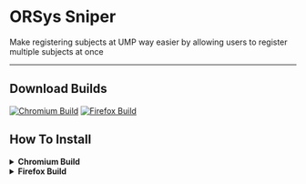 # ORSys Sniper

Make registering subjects at UMP way easier by allowing users to register multiple subjects at once

---

## Download Builds

[![Chromium Build](https://img.shields.io/badge/Download-Chromium--Build-blue?logo=google-chrome)](https://github.com/AyamBercakap/ORSys-Sniper/releases/download/Major/ORSys.v1.0.Chromium.Build.zip) [![Firefox Build](https://img.shields.io/badge/Download-Firefox--Build-orange?logo=firefox-browser)](https://github.com/AyamBercakap/ORSys-Sniper/releases/download/Major/ORSys.v1.0.Firefox.Build.zip)

## How To Install

<details>
  <summary><strong>Chromium Build</strong></summary>

1. Download the Chromium build from the button above.  
2. Open Chrome or any Chromium-based browser (Edge, Brave, etc.).  
3. Go to `chrome://extensions/`.  
4. Enable **Developer mode** on the top right.  
5. Click `Load unpacked` and select the extracted extension folder.
6. Click on the extension to run it.

</details>

<details>
  <summary><strong>Firefox Build</strong></summary>

1. Download the Firefox build and extract.  
2. Open Firefox.  
3. Go to `about:debugging#/runtime/this-firefox`.  
4. Click **Load Temporary Add-on**.  
5. Select `manifest.json` file inside the extracted extension folder.
6. A sidebar will appear
</details>
